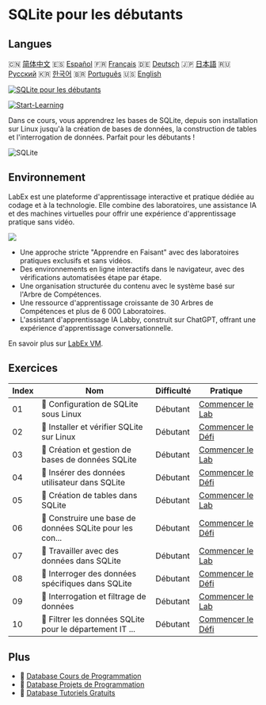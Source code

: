 # SQLite pour les débutants

## Langues

🇨🇳 [简体中文](README_zh.md) 🇪🇸 [Español](README_es.md) 🇫🇷 [Français](README_fr.md) 🇩🇪 [Deutsch](README_de.md) 🇯🇵 [日本語](README_ja.md) 🇷🇺 [Русский](README_ru.md) 🇰🇷 [한국어](README_ko.md) 🇧🇷 [Português](README_pt.md) 🇺🇸 [English](README.md) 

[![SQLite pour les débutants](https://cover-creator.labex.io/sqlite-for-beginners.png?lang=fr)](https://labex.io/fr/courses/sqlite-for-beginners)

[![Start-Learning](https://img.shields.io/badge/Start-Learning-whitesmoke?style=for-the-badge)](https://labex.io/fr/courses/sqlite-for-beginners)

Dans ce cours, vous apprendrez les bases de SQLite, depuis son installation sur Linux jusqu'à la création de bases de données, la construction de tables et l'interrogation de données. Parfait pour les débutants !

![SQLite](https://img.shields.io/badge/SQLite-whitesmoke?style=for-the-badge&logo=sqlite)


## Environnement

LabEx est une plateforme d'apprentissage interactive et pratique dédiée au codage et à la technologie. Elle combine des laboratoires, une assistance IA et des machines virtuelles pour offrir une expérience d'apprentissage pratique sans vidéo.

![](https://tutorial-screenshot.getvm.io/images/vm-1725247253.png)

- Une approche stricte "Apprendre en Faisant" avec des laboratoires pratiques exclusifs et sans vidéos.
- Des environnements en ligne interactifs dans le navigateur, avec des vérifications automatisées étape par étape.
- Une organisation structurée du contenu avec le système basé sur l'Arbre de Compétences.
- Une ressource d'apprentissage croissante de 30 Arbres de Compétences et plus de 6 000 Laboratoires.
- L'assistant d'apprentissage IA Labby, construit sur ChatGPT, offrant une expérience d'apprentissage conversationnelle.

En savoir plus sur [LabEx VM](https://support.labex.io/using-labex/virtual-machine).

## Exercices

|   Index | Nom                                                      | Difficulté   | Pratique                                                                                                                          |
|---------|----------------------------------------------------------|--------------|-----------------------------------------------------------------------------------------------------------------------------------|
|      01 | 📖 Configuration de SQLite sous Linux                    | Débutant     | <a target='_blank' href='https://labex.io/fr/tutorials/sqlite-setting-up-sqlite-in-linux-552335'>Commencer le Lab</a>             |
|      02 | 🎯 Installer et vérifier SQLite sur Linux                | Débutant     | <a target='_blank' href='https://labex.io/fr/tutorials/sqlite-install-and-verify-sqlite-on-linux-552579'>Commencer le Défi</a>    |
|      03 | 📖 Création et gestion de bases de données SQLite        | Débutant     | <a target='_blank' href='https://labex.io/fr/tutorials/sqlite-creating-and-managing-sqlite-databases-552337'>Commencer le Lab</a> |
|      04 | 🎯 Insérer des données utilisateur dans SQLite           | Débutant     | <a target='_blank' href='https://labex.io/fr/tutorials/insert-user-data-into-sqlite-552580'>Commencer le Défi</a>                 |
|      05 | 📖 Création de tables dans SQLite                        | Débutant     | <a target='_blank' href='https://labex.io/fr/tutorials/sqlite-building-tables-in-sqlite-552336'>Commencer le Lab</a>              |
|      06 | 🎯 Construire une base de données SQLite pour les con... | Débutant     | <a target='_blank' href='https://labex.io/fr/tutorials/sqlite-build-sqlite-database-for-contacts-552582'>Commencer le Défi</a>    |
|      07 | 📖 Travailler avec des données dans SQLite               | Débutant     | <a target='_blank' href='https://labex.io/fr/tutorials/sqlite-working-with-data-in-sqlite-552340'>Commencer le Lab</a>            |
|      08 | 🎯 Interroger des données spécifiques dans SQLite        | Débutant     | <a target='_blank' href='https://labex.io/fr/tutorials/sqlite-query-specific-data-in-sqlite-552586'>Commencer le Défi</a>         |
|      09 | 📖 Interrogation et filtrage de données                  | Débutant     | <a target='_blank' href='https://labex.io/fr/tutorials/sqlite-querying-and-filtering-data-552338'>Commencer le Lab</a>            |
|      10 | 🎯 Filtrer les données SQLite pour le département IT ... | Débutant     | <a target='_blank' href='https://labex.io/fr/tutorials/sqlite-filter-sqlite-data-for-it-department-552585'>Commencer le Défi</a>  |

## Plus

- 🔗 [Database Cours de Programmation](https://github.com/labex-labs/awesome-programming-courses)
- 🔗 [Database Projets de Programmation](https://github.com/labex-labs/awesome-programming-projects)
- 🔗 [Database Tutoriels Gratuits](https://github.com/labex-labs/sqlite-free-tutorials)

